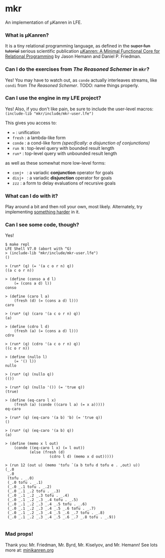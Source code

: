 # mkr

An implementation of µKanren in LFE.

### What is µKanren?

It is a tiny relational programming language, as defined in the <strike>super
fun tutorial</strike> serious scientific publication [µKanren: A Minimal
Functional Core for Relational
Programming](http://webyrd.net/scheme-2013/papers/HemannMuKanren2013.pdf) by
Jason Hemann and Daniel P. Friedman.


### Can I do the exercises from *The Reasoned Schemer* in `mkr`?

Yes! You may have to watch out, as `conde` actually interleaves streams,
like `condi` from *The Reasoned Schemer*. TODO: name things properly.


### Can I use the engine in my LFE project?

Yes! Also, if you don't like pain, be sure to include the user-level macros:
``` (include-lib "mkr/include/mkr-user.lfe") ```

This gives you access to:

  * `=` :  unification
  * `fresh` : a lambda-like form
  * `conde` : a cond-like form *(specifically: a disjunction of conjunctions)*
  * `run N` : top-level query with bounded result length
  * `run*`  : top-level query with unbounded result length

as well as these somewhat more low-level forms:

  * `conj+ ` : a variadic **conjunction** operator for goals
  * `disj+ ` : a variadic **disjunction** operator for goals
  * `zzz`  : a form to delay evaluations of recursive goals


### What can I do with it?

Play around a bit and then roll your own, most likely.
Alternately, try implementing
[something harder](http://webyrd.net/quines/quines.pdf) in it.


### Can I see some code, though?

Yes!

```
$ make repl
LFE Shell V7.0 (abort with ^G)
> (include-lib "mkr/include/mkr-user.lfe")
()

> (run* (q) (= '(a c o r n) q))
((a c o r n))

> (define (conso a d l)
    (= (cons a d) l))
conso

> (define (caro l a)
    (fresh (d) (= (cons a d) l)))
caro

> (run* (q) (caro '(a c o r n) q))
(a)

> (define (cdro l d)
    (fresh (a) (= (cons a d) l)))
cdro

> (run* (q) (cdro '(a c o r n) q))
((c o r n))

> (define (nullo l)
    (= '() l))
nullo

> (run* (q) (nullo q))
(())

> (run* (q) (nullo '()) (= 'true q))
(true)

> (define (eq-caro l x) 
    (fresh (a) (conde ((caro l a) (= x a)))))
eq-caro

> (run* (q) (eq-caro '(a b) 'b) (= 'true q))
()

> (run* (q) (eq-caro '(a b) q))
(a)

> (define (memo x l out)
    (conde ((eq-caro l x) (= l out))
           (else (fresh (d) 
                    (cdro l d) (memo x d out)))))

> (run 12 (out u) (memo 'tofu `(a b tofu d tofu e . ,out) u))
(_.0
 _.0
 (tofu . _.0)
 (_.0 tofu . _.1)
 (_.0 _.1 tofu . _.2)
 (_.0 _.1 _.2 tofu . _.3)
 (_.0 _.1 _.2 _.3 tofu . _.4)
 (_.0 _.1 _.2 _.3 _.4 tofu . _.5)
 (_.0 _.1 _.2 _.3 _.4 _.5 tofu . _.6)
 (_.0 _.1 _.2 _.3 _.4 _.5 _.6 tofu . _.7)
 (_.0 _.1 _.2 _.3 _.4 _.5 _.6 _.7 tofu . _.8)
 (_.0 _.1 _.2 _.3 _.4 _.5 _.6 _.7 _.8 tofu . _.9))


```

### Mad props!

Thank you: Mr. Friedman, Mr. Byrd, Mr. Kiselyov, and Mr. Hemann!
See lots more at: [minikanren.org](http://minikanren.org)
